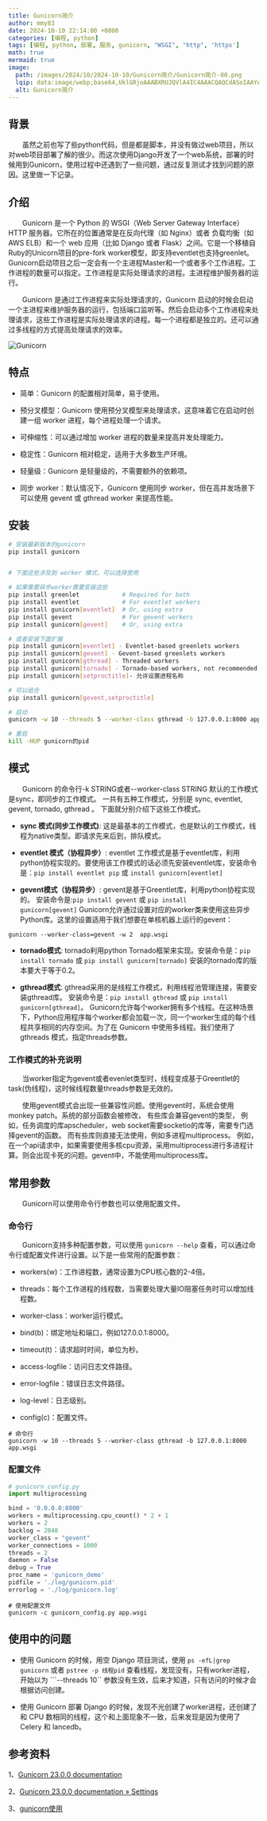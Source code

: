 ```yaml
---
title: Gunicorn简介
author: mmy83
date: 2024-10-10 22:14:00 +0800
categories: [编程, python]
tags: [编程, python, 部署, 服务, gunicorn, "WSGI", "http", 'https']
math: true
mermaid: true
image:
  path: /images/2024/10/2024-10-10/Gunicorn简介/Gunicorn简介-00.png
  lqip: data:image/webp;base64,UklGRjoAAABXRUJQVlA4IC4AAACQAQCdASoIAAYAAUAmJaQAAuUt8gAA/v6efG+Gmb+W1uykufjUe9/L0TsbgAAA
  alt: Gunicorn简介
---
```


## 背景

&emsp;&emsp;虽然之前也写了些python代码，但是都是脚本，并没有做过web项目，所以对web项目部署了解的很少。而这次使用Django开发了一个web系统，部署的时候用到Gunicorn，使用过程中还遇到了一些问题，通过反复测试才找到问题的原因。这里做一下记录。

## 介绍

&emsp;&emsp;Gunicorn 是一个 Python 的 WSGI（Web Server Gateway Interface） HTTP 服务器。它所在的位置通常是在反向代理（如 Nginx）或者 负载均衡（如 AWS ELB）和一个 web 应用（比如 Django 或者 Flask）之间。它是一个移植自Ruby的Unicorn项目的pre-fork worker模型，即支持eventlet也支持greenlet。Gunicorn启动项目之后一定会有一个主进程Master和一个或者多个工作进程。工作进程的数量可以指定。工作进程是实际处理请求的进程。主进程维护服务器的运行。

&emsp;&emsp;Gunicorn 是通过工作进程来实际处理请求的，Gunicorn 启动的时候会启动一个主进程来维护服务器的运行，包括端口监听等。然后会启动多个工作进程来处理请求，这些工作进程是实际处理请求的进程。每一个进程都是独立的。还可以通过多线程的方式提高处理请求的效率。

![Gunicorn](/images/2024/10/2024-10-10/Gunicorn简介/Gunicorn简介-01.png)

## 特点

+ 简单：Gunicorn 的配置相对简单，易于使用。

+ 预分叉模型：Gunicorn 使用预分叉模型来处理请求，这意味着它在启动时创建一组 worker 进程，每个进程处理一个请求。

+ 可伸缩性：可以通过增加 worker 进程的数量来提高并发处理能力。

+ 稳定性：Gunicorn 相对稳定，适用于大多数生产环境。

+ 轻量级：Gunicorn 是轻量级的，不需要额外的依赖项。

+ 同步 worker：默认情况下，Gunicorn 使用同步 worker，但在高并发场景下可以使用 gevent 或 gthread worker 来提高性能。

## 安装

```bash
# 安装最新版本的gunicorn
pip install gunicorn


# 下面这些涉及到 worker 模式，可以选择使用

# 如果需要异步worker需要安装这些
pip install greenlet            # Required for both
pip install eventlet            # For eventlet workers
pip install gunicorn[eventlet]  # Or, using extra
pip install gevent              # For gevent workers
pip install gunicorn[gevent]    # Or, using extra

# 或者安装下面扩展
pip install gunicorn[eventlet] - Eventlet-based greenlets workers
pip install gunicorn[gevent] - Gevent-based greenlets workers
pip install gunicorn[gthread] - Threaded workers
pip install gunicorn[tornado] - Tornado-based workers, not recommended
pip install gunicorn[setproctitle]- 允许设置进程名称

# 可以组合
pip install gunicorn[gevent,setproctitle]

# 启动
gunicorn -w 10 --threads 5 --worker-class gthread -b 127.0.0.1:8000 app.wsgi

# 重启
kill -HUP gunicorn的pid
```

## 模式

&emsp;&emsp;Gunicorn 的命令行-k STRING或者--worker-class STRING 默认的工作模式是sync，即同步的工作模式。 一共有五种工作模式，分别是 sync, eventlet, gevent, tornado, gthread 。 下面就分别介绍下这些工作模式。

+ **sync 模式(同步工作模式)**: 这是最基本的工作模式，也是默认的工作模式，线程为native类型。即请求先来后到，排队模式。

+ **eventlet 模式（协程异步）**: eventlet 工作模式是基于eventlet库，利用python协程实现的。要使用该工作模式的话必须先安装eventlet库，安装命令是：```pip install eventlet pip``` 或 ```install gunicorn[eventlet]```

+ **gevent模式（协程异步）**: gevent是基于Greentlet库，利用python协程实现的。 安装命令是:```pip install gevent``` 或 ```pip install gunicorn[gevent]``` Gunicorn允许通过设置对应的worker类来使用这些异步Python库。这里的设置适用于我们想要在单核机器上运行的gevent：

```shell
gunicorn --worker-class=gevent -w 2  app.wsgi
```

+ **tornado模式**: tornado利用python Tornado框架来实现。安装命令是：```pip install tornado``` 或 ```pip install gunicorn[tornado]``` 安装的tornado库的版本要大于等于0.2。

+ **gthread模式**: gthread采用的是线程工作模式，利用线程池管理连接，需要安装gthread库。 安装命令是：```pip install gthread``` 或 ```pip install gunicorn[gthread]```。 Gunicorn允许每个worker拥有多个线程。在这种场景下，Python应用程序每个worker都会加载一次，同一个worker生成的每个线程共享相同的内存空间。为了在 Gunicorn 中使用多线程。我们使用了 gthreads 模式，指定threads参数。

### 工作模式的补充说明

&emsp;&emsp;当worker指定为gevent或者evenlet类型时，线程变成基于Greentlet的task(伪线程)，这时候线程数量threads参数是无效的。

&emsp;&emsp;使用gevent模式会出现一些兼容性问题。使用gevent时，系统会使用monkey patch。系统的部分函数会被修改， 有些库会兼容gevent的类型， 例如，任务调度的库apscheduler，web socket需要socketio的库等，需要专门选择gevent的函数。 而有些库则直接无法使用，例如多进程multiprocess。 例如，在一个api请求中，如果需要使用多核cpu资源，采用multiprocess进行多进程计算。则会出现卡死的问题。gevent中，不能使用multiprocess库。

## 常用参数

&emsp;&emsp;Gunicorn可以使用命令行参数也可以使用配置文件。

### 命令行

&emsp;&emsp;Gunicorn支持多种配置参数，可以使用 ```gunicorn --help``` 查看，可以通过命令行或配置文件进行设置。以下是一些常用的配置参数：

+ workers(w)：工作进程数，通常设置为CPU核心数的2-4倍。

+ threads：每个工作进程的线程数，当需要处理大量IO阻塞任务时可以增加线程数。

+ worker-class：worker运行模式。

+ bind(b)：绑定地址和端口，例如127.0.0.1:8000。

+ timeout(t)：请求超时时间，单位为秒。

+ access-logfile：访问日志文件路径。

+ error-logfile：错误日志文件路径。

+ log-level：日志级别。

+ config(c)：配置文件。

```shell
# 命令行
gunicorn -w 10 --threads 5 --worker-class gthread -b 127.0.0.1:8000 app.wsgi

```

### 配置文件

```python
# gunicorn_config.py
import multiprocessing

bind = '0.0.0.0:8000'
workers = multiprocessing.cpu_count() * 2 + 1
workers = 2
backlog = 2048
worker_class = "gevent"
worker_connections = 1000
threads = 2
daemon = False
debug = True
proc_name = 'gunicorn_demo'
pidfile = './log/gunicorn.pid'
errorlog = './log/gunicorn.log'

```

```shell
# 使用配置文件
gunicorn -c gunicorn_config.py app.wsgi
```

## 使用中的问题

+ 使用 Gunicorn 的时候，用空 Django 项目测试，使用 ```ps -efL|grep gunicorn``` 或者 ```pstree -p 线程pid``` 查看线程，发现没有，只有worker进程，开始以为 ```--threads 10`` 参数没有生效，后来才知道，只有访问的时候才会根据访问创建。

+ 使用 Gunicorn 部署 Django 的时候，发现不光创建了worker进程，还创建了和 CPU 数相同的线程，这个和上面现象不一致，后来发现是因为使用了 Celery 和 lancedb。

## 参考资料

1、[Gunicorn 23.0.0 documentation](https://docs.gunicorn.org/en/stable/index.html)

2、[Gunicorn 23.0.0 documentation » Settings](https://docs.gunicorn.org/en/stable/settings.html#settings)

3、[gunicorn使用](https://www.jianshu.com/p/c0f8f6c2a6f1)
